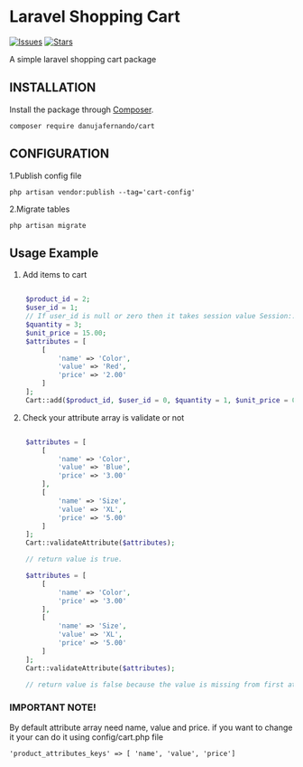 # Laravel Shopping Cart
[![Issues](https://img.shields.io/github/issues/danujafernando/cart?style=flat-square)](https://github.com/danujafernando/cart/issues)
[![Stars](https://img.shields.io/github/stars/danujafernando/cart?style=flat-square)](https://github.com/danujafernando/cart/stargazers)

A simple laravel shopping cart package


## INSTALLATION

Install the package through [Composer](http://getcomposer.org/).

`composer require danujafernando/cart`

## CONFIGURATION

1.Publish config file

`php artisan vendor:publish --tag='cart-config'`

2.Migrate tables

`php artisan migrate`

## Usage Example

1. Add items to cart

```php

    $product_id = 2;
    $user_id = 1;
    // If user_id is null or zero then it takes session value Session::get('_token');
    $quantity = 3;
    $unit_price = 15.00;
    $attributes = [
        [
            'name' => 'Color',
            'value' => 'Red',
            'price' => '2.00'
        ]
    ];
    Cart::add($product_id, $user_id = 0, $quantity = 1, $unit_price = 0.01, $attributes = []);

```

2. Check your attribute array is validate or not

```php

    $attributes = [
        [
            'name' => 'Color',
            'value' => 'Blue',
            'price' => '3.00'
        ],
        [
            'name' => 'Size',
            'value' => 'XL',
            'price' => '5.00'
        ]
    ];
    Cart::validateAttribute($attributes);

    // return value is true.

    $attributes = [
        [
            'name' => 'Color',
            'price' => '3.00'
        ],
        [
            'name' => 'Size',
            'value' => 'XL',
            'price' => '5.00'
        ]
    ];
    Cart::validateAttribute($attributes);

    // return value is false because the value is missing from first attribute.
```
### IMPORTANT NOTE!

By default attribute array need name, value and price. if you want to change it your can do it using config/cart.php file

` 'product_attributes_keys' => [ 'name', 'value', 'price'] `